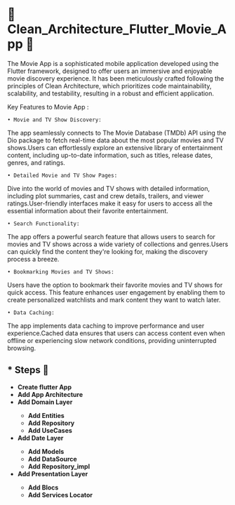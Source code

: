 # 🔹 Clean_Architecture_Flutter_Movie_App 🎥

The Movie App is a sophisticated mobile application developed using the Flutter framework, designed to offer users an immersive and enjoyable movie discovery experience. It has been meticulously crafted following the principles of Clean Architecture, which prioritizes code maintainability, scalability, and testability, resulting in a robust and efficient application.

Key Features to Movie App :

    • Movie and TV Show Discovery:

The app seamlessly connects to The Movie Database (TMDb) API using the Dio package to fetch real-time data about the most popular movies and TV shows.Users can effortlessly explore an extensive library of entertainment content, including up-to-date information, such as titles, release dates, genres, and ratings.

    • Detailed Movie and TV Show Pages:

Dive into the world of movies and TV shows with detailed information, including plot summaries, cast and crew details, trailers, and viewer ratings.User-friendly interfaces make it easy for users to access all the essential information about their favorite entertainment.

    • Search Functionality:

The app offers a powerful search feature that allows users to search for movies and TV shows across a wide variety of collections and genres.Users can quickly find the content they're looking for, making the discovery process a breeze.

    • Bookmarking Movies and TV Shows:

Users have the option to bookmark their favorite movies and TV shows for quick access.
This feature enhances user engagement by enabling them to create personalized watchlists and mark content they want to watch later.

    • Data Caching:

The app implements data caching to improve performance and user experience.Cached data ensures that users can access content even when offline or experiencing slow network conditions, providing uninterrupted browsing.

## \* Steps 🐾

- <b> Create flutter App
- <b> Add App Architecture
- <b> Add Domain Layer
  - Add Entities
  - Add Repository
  - Add UseCases
- <b> Add Date Layer
  - Add Models
  - Add DataSource
  - Add Repository_impl
- <b> Add Presentation Layer
  - Add Blocs
  - Add Services Locator
